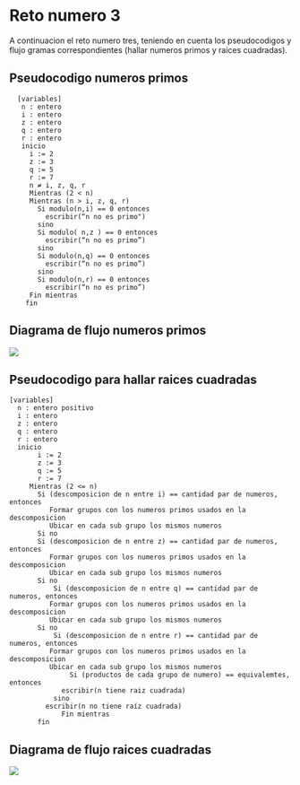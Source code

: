 Reto numero 3
=============

A continuacion el reto numero tres, teniendo en cuenta los pseudocodigos y flujo gramas correspondientes (hallar numeros primos y raices cuadradas).

Pseudocodigo numeros primos
-------------

      [variables]
       n : entero
       i : entero
       z : entero
       q : entero
       r : entero
       inicio
         i := 2
         z := 3
         q := 5
         r := 7
         n ≠ i, z, q, r
         Mientras (2 < n)
         Mientras (n > i, z, q, r)
           Si modulo(n,i) == 0 entonces
             escribir(“n no es primo")
           sino
           Si modulo( n,z ) == 0 entonces
             escribir(“n no es primo”)
           sino
           Si modulo(n,q) == 0 entonces
             escribir(“n no es primo”)
           sino
           Si modulo(n,r) == 0 entonces
             escribir(“n no es primo”)
         Fin mientras
        fin
       
Diagrama  de flujo numeros primos
-------------

[![](https://mermaid.ink/img/pako:eNpdktFO4kAUhl_l5FxpMiDtFCuNuFEBJSw1u3pFy8WkHddJ7AwM07gUeADfwmfzSXZKqStt2sz55_z9_kl7NpiolGOAz6_qLXlh2sDTIJZgr-uTsRSJUKexvIZW6woGUZhnXCuQ81gO9ls30U-xMgxSDi5cgoS1fa5AkIIsiZ5XoJvSOoskfL5_NFq3kei7BIo-JbDsdwnovg91z751t_nNVyLNVZkgzwTwFST2CD92lefOerah2sIwGkvDpWEaEiWttThQhtZxf0wpmpT7mjL-T5Fny_m37qPYjg6RcNAwikJVohZaZOpgHtvm5Dhu2Yyb1HHT73H1J5l84Ss9tTo8JuomMayJD9Hw-Dxhg_Zg9a-qHJXlyUjI00rPrL6tyliWKxK0vztjIrXzsSl3YjQvPOMxBrZM-TPLX02MsdxZK8uNelzLBAOjc04wX6TM8IFgfzTL6k2eCqP0tBq5_eQRXDA5U-rLYiUGG_yLAfWctuNcdGnH9alH_S7BNQYt16PtnuPYu-N0fM91dwSLPcBp-5S6fo_Sc7dHO-fU2_0DlgvaUQ?type=png)](https://mermaid.live/edit#pako:eNpdktFO4kAUhl_l5FxpMiDtFCuNuFEBJSw1u3pFy8WkHddJ7AwM07gUeADfwmfzSXZKqStt2sz55_z9_kl7NpiolGOAz6_qLXlh2sDTIJZgr-uTsRSJUKexvIZW6woGUZhnXCuQ81gO9ls30U-xMgxSDi5cgoS1fa5AkIIsiZ5XoJvSOoskfL5_NFq3kei7BIo-JbDsdwnovg91z751t_nNVyLNVZkgzwTwFST2CD92lefOerah2sIwGkvDpWEaEiWttThQhtZxf0wpmpT7mjL-T5Fny_m37qPYjg6RcNAwikJVohZaZOpgHtvm5Dhu2Yyb1HHT73H1J5l84Ss9tTo8JuomMayJD9Hw-Dxhg_Zg9a-qHJXlyUjI00rPrL6tyliWKxK0vztjIrXzsSl3YjQvPOMxBrZM-TPLX02MsdxZK8uNelzLBAOjc04wX6TM8IFgfzTL6k2eCqP0tBq5_eQRXDA5U-rLYiUGG_yLAfWctuNcdGnH9alH_S7BNQYt16PtnuPYu-N0fM91dwSLPcBp-5S6fo_Sc7dHO-fU2_0DlgvaUQ) 

Pseudocodigo para hallar raices cuadradas
-------------

    [variables]
	  n : entero positivo
	  i : entero
	  z : entero
	  q : entero
	  r : entero
	  inicio
           i := 2
           z := 3
           q := 5
           r := 7
	     Mientras (2 <= n) 
	       Si (descomposicion de n entre i) == cantidad par de numeros, entonces
	          Formar grupos con los numeros primos usados en la descomposicion
	          Ubicar en cada sub grupo los mismos numeros
	       Si no
	       Si (descomposicion de n entre z) == cantidad par de numeros, entonces
	          Formar grupos con los numeros primos usados en la descomposicion
	          Ubicar en cada sub grupo los mismos numeros
	       Si no
               Si (descomposicion de n entre q) == cantidad par de numeros, entonces
	          Formar grupos con los numeros primos usados en la descomposicion
	          Ubicar en cada sub grupo los mismos numeros
	       Si no
               Si (descomposicion de n entre r) == cantidad par de numeros, entonces
	          Formar grupos con los numeros primos usados en la descomposicion
	          Ubicar en cada sub grupo los mismos numeros
                   Si (productos de cada grupo de numero) == equivalemtes, entonces
	             escribir(n tiene raiz cuadrada)
	           sino
		     escribir(n no tiene raíz cuadrada)
                 Fin mientras
           fin

Diagrama  de flujo raices cuadradas
-------------

[![](https://mermaid.ink/img/pako:eNqNUsFO4zAQ_ZWRTyClqDRJSyMVBFSlK0EkBKcmHEa2KZYaOzj27tK0_76TuOz2sgJf7Hl-7808yy3jRkiWsdeN-cXf0Dp4npcaaF2f_NCKK3Na6msYDC5hXuS-ktaAfin1vIduinvVOAQhQcPlDEYvQXvT3a4KNRtFsJ3FEbzP0gjsbHK4vy3msuGmqk3TtdDBQGpnJSiSkAAMWPikk9td-z2JwKDZ-DVaQPAagaN2SqCAmqBO1-dorvaBekf2uye1g0WxMLYiztp66gOc2mxoP_ADu7aqIsw3KGiTxOjyH48WeE5qJbUwHYWjwGDa-1Wqqf7ZHkIuaIple094bY3w3NGJZj2SNjSOfPfqJ24otzzME56gUVcAx3lys4O8yA04mkKCRbUF7lFY8hMYei4PwR-L5_-THon0cLJQ-rQv864MfZZf9SGDwFwR8zYcA8QiRtkrVIL-XtshJXNvspIly-go5Cv6jStZqfdERe_M04fmLHPWy4j5WqCTc4Vri9UnKIVyxj6E79z_6ojVqFfG_KVQybKW_WbZIDmLk_F4mE5oJcNkcpFG7IPw82E8Oku7-jwdj9J9xLa9QUxgfDEdj5JpHMfTZJLs_wCaTgVM?type=png)](http://https://mermaid.ink/img/pako:eNqNUsFO4zAQ_ZWRTyClqDRJSyMVBFSlK0EkBKcmHEa2KZYaOzj27tK0_76TuOz2sgJf7Hl-7808yy3jRkiWsdeN-cXf0Dp4npcaaF2f_NCKK3Na6msYDC5hXuS-ktaAfin1vIduinvVOAQhQcPlDEYvQXvT3a4KNRtFsJ3FEbzP0gjsbHK4vy3msuGmqk3TtdDBQGpnJSiSkAAMWPikk9td-z2JwKDZ-DVaQPAagaN2SqCAmqBO1-dorvaBekf2uye1g0WxMLYiztp66gOc2mxoP_ADu7aqIsw3KGiTxOjyH48WeE5qJbUwHYWjwGDa-1Wqqf7ZHkIuaIple094bY3w3NGJZj2SNjSOfPfqJ24otzzME56gUVcAx3lys4O8yA04mkKCRbUF7lFY8hMYei4PwR-L5_-THon0cLJQ-rQv864MfZZf9SGDwFwR8zYcA8QiRtkrVIL-XtshJXNvspIly-go5Cv6jStZqfdERe_M04fmLHPWy4j5WqCTc4Vri9UnKIVyxj6E79z_6ojVqFfG_KVQybKW_WbZIDmLk_F4mE5oJcNkcpFG7IPw82E8Oku7-jwdj9J9xLa9QUxgfDEdj5JpHMfTZJLs_wCaTgVM?type=png) 

